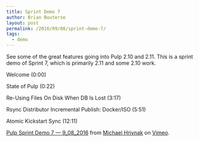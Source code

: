 ```yaml
---
title: Sprint Demo 7
author: Brian Bouterse
layout: post
permalink: /2016/09/08/sprint-demo-7/
tags:
  - demo
---
```

See some of the great features going into Pulp 2.10 and 2.11. This is a sprint demo of Sprint 7,
which is primarily 2.11 and some 2.10 work.

Welcome (0:00)

State of Pulp (0:22)

Re-Using Files On Disk When DB Is Lost (3:17)

Rsync Distributor Incremental Publish: Docker/ISO (5:51)

Atomic Kickstart Sync (12:11)


[Pulp Sprint Demo 7 — 9\_08\_2016](https://vimeo.com/groups/pulp/videos/181947286) from [Michael Hrivnak](https://vimeo.com/user56416113) on [Vimeo](https://vimeo.com).